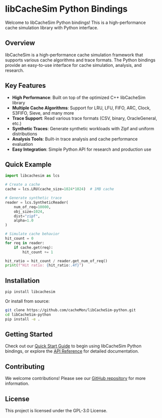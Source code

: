 # libCacheSim Python Bindings

Welcome to libCacheSim Python bindings! This is a high-performance cache simulation library with Python interface.

## Overview

libCacheSim is a high-performance cache simulation framework that supports various cache algorithms and trace formats. The Python bindings provide an easy-to-use interface for cache simulation, analysis, and research.

## Key Features

- **High Performance**: Built on top of the optimized C++ libCacheSim library
- **Multiple Cache Algorithms**: Support for LRU, LFU, FIFO, ARC, Clock, S3FIFO, Sieve, and many more
- **Trace Support**: Read various trace formats (CSV, binary, OracleGeneral, etc.)
- **Synthetic Traces**: Generate synthetic workloads with Zipf and uniform distributions
- **Analysis Tools**: Built-in trace analysis and cache performance evaluation
- **Easy Integration**: Simple Python API for research and production use

## Quick Example

```python
import libcachesim as lcs

# Create a cache
cache = lcs.LRU(cache_size=1024*1024)  # 1MB cache

# Generate synthetic trace
reader = lcs.SyntheticReader(
    num_of_req=10000,
    obj_size=1024,
    dist="zipf",
    alpha=1.0
)

# Simulate cache behavior
hit_count = 0
for req in reader:
    if cache.get(req):
        hit_count += 1

hit_ratio = hit_count / reader.get_num_of_req()
print(f"Hit ratio: {hit_ratio:.4f}")
```

## Installation

```bash
pip install libcachesim
```

Or install from source:

```bash
git clone https://github.com/cacheMon/libCacheSim-python.git
cd libCacheSim-python
pip install -e .
```

## Getting Started

Check out our [Quick Start Guide](quickstart.md) to begin using libCacheSim Python bindings, or explore the [API Reference](api.md) for detailed documentation.

## Contributing

We welcome contributions! Please see our [GitHub repository](https://github.com/cacheMon/libCacheSim-python) for more information.

## License

This project is licensed under the GPL-3.0 License.
